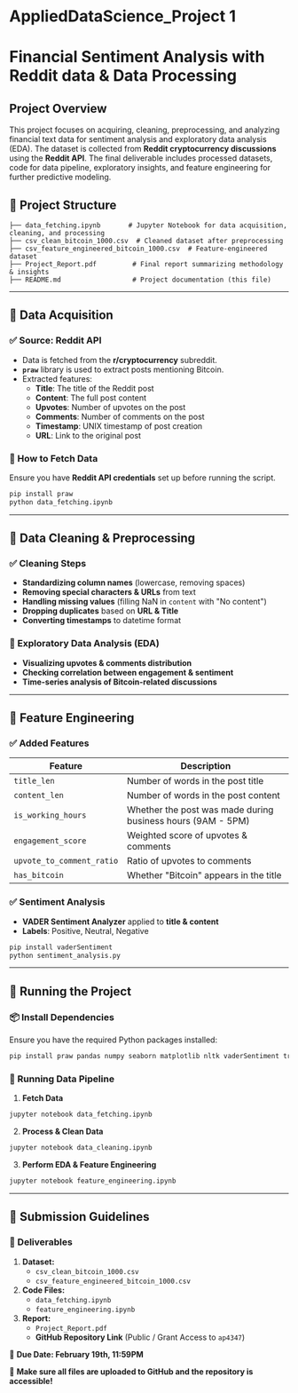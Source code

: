 # **AppliedDataScience_Project 1**
# **Financial Sentiment Analysis with Reddit data & Data Processing**

## **Project Overview**
This project focuses on acquiring, cleaning, preprocessing, and analyzing financial text data for sentiment analysis and exploratory data analysis (EDA). The dataset is collected from **Reddit cryptocurrency discussions** using the **Reddit API**. The final deliverable includes processed datasets, code for data pipeline, exploratory insights, and feature engineering for further predictive modeling.

## **📂 Project Structure**
```
├── data_fetching.ipynb       # Jupyter Notebook for data acquisition, cleaning, and processing
├── csv_clean_bitcoin_1000.csv  # Cleaned dataset after preprocessing
├── csv_feature_engineered_bitcoin_1000.csv  # Feature-engineered dataset
├── Project_Report.pdf         # Final report summarizing methodology & insights
├── README.md                  # Project documentation (this file)
```

---

## **🔹 Data Acquisition**
### **✅ Source: Reddit API**
- Data is fetched from the **r/cryptocurrency** subreddit.
- **`praw`** library is used to extract posts mentioning Bitcoin.
- Extracted features:
  - **Title**: The title of the Reddit post
  - **Content**: The full post content
  - **Upvotes**: Number of upvotes on the post
  - **Comments**: Number of comments on the post
  - **Timestamp**: UNIX timestamp of post creation
  - **URL**: Link to the original post

### **📜 How to Fetch Data**
Ensure you have **Reddit API credentials** set up before running the script.
```bash
pip install praw
python data_fetching.ipynb
```

---

## **🔹 Data Cleaning & Preprocessing**
### **✅ Cleaning Steps**
- **Standardizing column names** (lowercase, removing spaces)
- **Removing special characters & URLs** from text
- **Handling missing values** (filling NaN in `content` with "No content")
- **Dropping duplicates** based on **URL & Title**
- **Converting timestamps** to datetime format

### **🔹 Exploratory Data Analysis (EDA)**
- **Visualizing upvotes & comments distribution**
- **Checking correlation between engagement & sentiment**
- **Time-series analysis of Bitcoin-related discussions**

---

## **🔹 Feature Engineering**
### **✅ Added Features**
| Feature | Description |
|---------|-------------|
| `title_len` | Number of words in the post title |
| `content_len` | Number of words in the post content |
| `is_working_hours` | Whether the post was made during business hours (9AM - 5PM) |
| `engagement_score` | Weighted score of upvotes & comments |
| `upvote_to_comment_ratio` | Ratio of upvotes to comments |
| `has_bitcoin` | Whether "Bitcoin" appears in the title |

### **✅ Sentiment Analysis**
- **VADER Sentiment Analyzer** applied to **title & content**
- **Labels**: Positive, Neutral, Negative

```bash
pip install vaderSentiment
python sentiment_analysis.py
```

---

## **🔹 Running the Project**
### **📦 Install Dependencies**
Ensure you have the required Python packages installed:
```bash
pip install praw pandas numpy seaborn matplotlib nltk vaderSentiment transformers
```

### **🚀 Running Data Pipeline**
1. **Fetch Data**
```bash
jupyter notebook data_fetching.ipynb
```
2. **Process & Clean Data**
```bash
jupyter notebook data_cleaning.ipynb
```
3. **Perform EDA & Feature Engineering**
```bash
jupyter notebook feature_engineering.ipynb
```

---

## **📌 Submission Guidelines**
### **📜 Deliverables**
1. **Dataset:**
   - `csv_clean_bitcoin_1000.csv`
   - `csv_feature_engineered_bitcoin_1000.csv`
2. **Code Files:**
   - `data_fetching.ipynb`
   - `feature_engineering.ipynb`
3. **Report:**
   - `Project_Report.pdf`
   - **GitHub Repository Link** (Public / Grant Access to `ap4347`)

📅 **Due Date: February 19th, 11:59PM**

🚀 **Make sure all files are uploaded to GitHub and the repository is accessible!**

